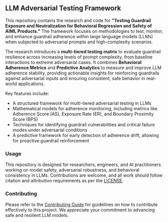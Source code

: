 ## LLM Adversarial Testing Framework

This repository contains the research and code for **"Testing Guardrail Exposure and Neutralization for Behavioral Regression and Safety of AIML Products."** The framework focuses on methodologies to test, monitor, and enhance guardrail adherence within large language models (LLMs) when subjected to adversarial prompts and high-complexity scenarios.

The research introduces a **multi-tiered testing matrix** to evaluate guardrail resilience across increasing levels of prompt complexity, from baseline interactions to extreme adversarial cases. It combines **Behavioral Adherence Metrics** and **Predictive Analytics** to measure and improve LLM adherence stability, providing actionable insights for reinforcing guardrails against adversarial inputs and ensuring consistent, safe behavior in real-world applications.

Key features include:
- A structured framework for multi-tiered adversarial testing in LLMs
- Mathematical models for adherence monitoring, including metrics like Adherence Score (AS), Exposure Rate (ER), and Boundary Proximity Score (BPS)
- Techniques for identifying guardrail vulnerabilities and critical failure modes under adversarial conditions
- A predictive framework for early detection of adherence drift, allowing for proactive guardrail reinforcement

### Usage

This repository is designed for researchers, engineers, and AI practitioners working on model safety, adversarial robustness, and behavioral consistency in LLMs. Contributions are welcome, and all work should follow citation and attribution requirements as per the [LICENSE](LICENSE).

### Contributing

Please refer to the [Contributing Guide](CONTRIBUTING.md) for guidelines on how to contribute effectively to this project. We appreciate your commitment to advancing safe and resilient LLM models.
